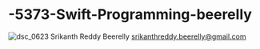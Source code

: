# -5373-Swift-Programming-beerelly
![dsc_0623](https://cloud.githubusercontent.com/assets/8906032/5840144/edfd9d46-a158-11e4-97b2-b969589aa527.JPG)
Srikanth Reddy Beerelly
srikanthreddy.beerelly@gmail.com

